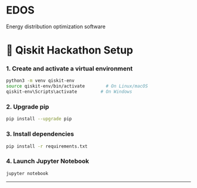 # EDOS
Energy distribution optimization  software


# 🧪 Qiskit Hackathon Setup

### 1. Create and activate a virtual environment

```bash
python3 -m venv qiskit-env
source qiskit-env/bin/activate        # On Linux/macOS
qiskit-env\Scripts\activate         # On Windows
```

### 2. Upgrade pip

```bash
pip install --upgrade pip
```

### 3. Install dependencies

```bash
pip install -r requirements.txt
```

### 4. Launch Jupyter Notebook

```bash
jupyter notebook
```

---
